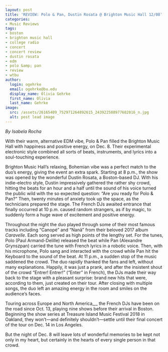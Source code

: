 ```yaml
---
layout: post
title: 'REVIEW: Polo & Pan, Dustin Rosata @ Brighton Music Hall 12/08'
categories:
- Music Reviews
tags:
- boston
- brighton music hall
- college radio
- concert
- concert review
- dustin rosata
- edm
- polo &amp; pan
- review
- wtbu
author:
  login: ogehrke
  email: ogehrke@bu.edu
  display_name: Olivia Gehrke
  first_name: Olivia
  last_name: Gehrke
image:
  src: /assets/26165409_752971264892615_243922588977682016_n.jpg
  alt: post lead image
---
```


_By Isabela Rocha_

With their warm, alternative EDM vibe, Polo & Pan filled the Brighton Music Hall with happiness and positive energy, on Dec. 8. Their experimental electronic style combined all sorts of beats, instruments, and lyrics into a soul-touching experience.

Brighton Music Hall’s relaxing, Bohemian vibe was a perfect match to the duo’s energy, giving the event an extra spark. Starting at 8 p.m., the show was opened by the wonderful Dustin Rosata, a Boston-based DJ. With his indie-electro style, Dustin impressively gathered the rather shy crowd, hitting the beats for an hour and a half until the sound of his voice turned the public wild with the so expected question: “Are you ready for Polo & Pan?” Then, twenty minutes of anxiety took up the space, as the technicians prepared the stage. The French DJs awaited entrance that finally occurred at 10 p.m. caused random strangers, as if by magic, to suddenly form a huge wave of excitement and positive energy.

Throughout the night the duo played through some of their most famous tracks including “Canopé” and “Nanã” from their beloved 2017 album _Caravelle_. Each song served as high points of the lengthy set. For the tunes, Polo (Paul Armand-Delille) released the beat while Pan (Alexandre Grynszpan) carried the tune with French lyrics in a robotic voice. Then, with his microphone, Polo sang and interacted with the crowd while Pan hit the Keyboard to the sound of the beat. At 11 p.m., a sudden stop of the music saddened the crowd. The duo rapidly thanked the fans and left, without many explanations. Happily, it was just a prank, and after the insistent shout of the crowd “Entrer! Entrer!” (“Enter” in French), the DJs made their way back to the stage with a pleasant surprise: brand new hits that were, according to them, just created on their tour. After closing with multiple songs, the duo left an amazing energy in the room and smiles on the audience’s faces.

Touring across Europe and North America_,_ the French DJs have been on the road since Oct. 13, playing nine shows before their arrival in Boston. Beginning the show series at Treasure Island Music Festival 2018 in Oakland, they won’t—and definitely shouldn’t—settle until their final concert of the tour on Dec. 14 in Los Angeles.

But the night of Dec. 8 will leave lots of wonderful memories to be kept not only in my heart, but certainly in the hearts of every single person in that crowd.